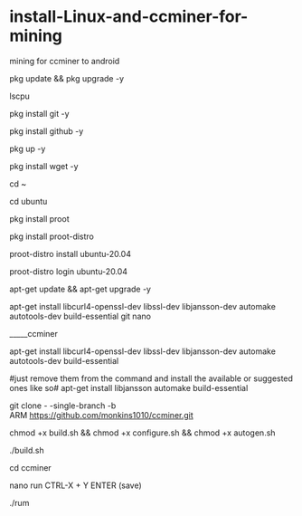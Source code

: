 # install-Linux-and-ccminer-for-mining
mining for ccminer to android

pkg update && pkg upgrade -y

lscpu

pkg install git -y

pkg install github -y

pkg up -y

pkg install wget -y

cd ~

cd ubuntu

pkg install proot

pkg install proot-distro

proot-distro install ubuntu-20.04

proot-distro login ubuntu-20.04

apt-get update && apt-get upgrade -y

apt-get install libcurl4-openssl-dev libssl-dev libjansson-dev automake autotools-dev build-essential git nano

_____ccminer

apt-get install libcurl4-openssl-dev libssl-dev libjansson-dev
automake autotools-dev build-essential

#just remove them from the command and install the available or suggested ones like so#
apt-get install  libjansson automake build-essential

git clone - -single-branch -b ARM https://github.com/monkins1010/ccminer.git

chmod +x build.sh && chmod +x configure.sh && chmod +x autogen.sh

./build.sh

cd ccminer

nano run
CTRL-X + Y ENTER (save)

./rum

